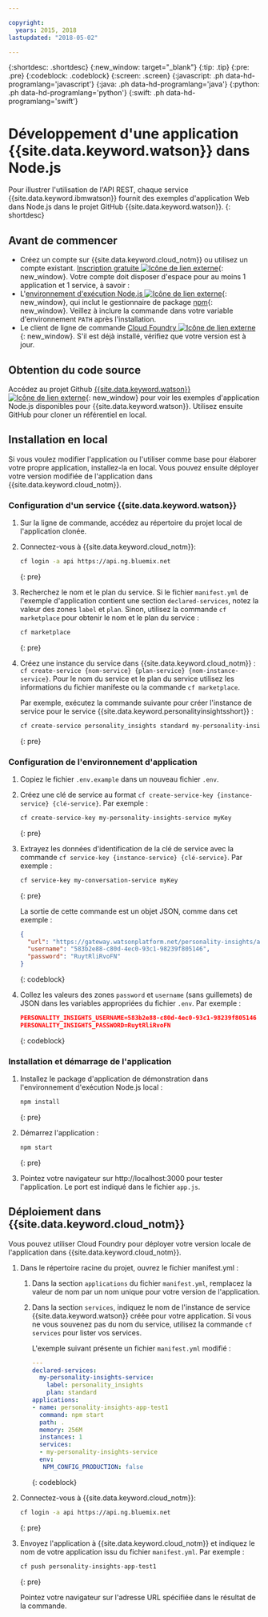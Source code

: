 ```yaml
---

copyright:
  years: 2015, 2018
lastupdated: "2018-05-02"

---
```


{:shortdesc: .shortdesc}
{:new_window: target="_blank"}
{:tip: .tip}
{:pre: .pre}
{:codeblock: .codeblock}
{:screen: .screen}
{:javascript: .ph data-hd-programlang='javascript'}
{:java: .ph data-hd-programlang='java'}
{:python: .ph data-hd-programlang='python'}
{:swift: .ph data-hd-programlang='swift'}

# Développement d'une application {{site.data.keyword.watson}} dans Node.js

Pour illustrer l'utilisation de l'API REST, chaque service {{site.data.keyword.ibmwatson}} fournit des exemples d'application Web dans Node.js dans le projet GitHub {{site.data.keyword.watson}}.
{: shortdesc}

## Avant de commencer

- Créez un compte sur {{site.data.keyword.cloud_notm}} ou utilisez un compte existant. [Inscription gratuite ![Icône de lien externe](../../icons/launch-glyph.svg "Icône de lien externe")](https://{DomainName}/registration/?target=/catalog/%3fcategory=watson){: new_window}. Votre compte doit disposer d'espace pour au moins 1 application et 1 service, à savoir :
- L'[environnement d'exécution Node.js ![Icône de lien externe](../../icons/launch-glyph.svg "Icône de lien externe")](https://nodejs.org/#download){: new_window}, qui inclut le gestionnaire de package [npm](https://www.npmjs.com/){: new_window}. Veillez à inclure la commande dans votre variable d'environnement `PATH` après l'installation.
- Le client de ligne de commande [Cloud Foundry ![Icône de lien externe](../../icons/launch-glyph.svg "Icône de lien externe")](https://github.com/cloudfoundry/cli#downloads){: new_window}. S'il est déjà installé, vérifiez que votre version est à jour.

## Obtention du code source

Accédez au projet Github [{{site.data.keyword.watson}} ![Icône de lien externe](../../icons/launch-glyph.svg "Icône de lien externe")](https://github.com/watson-developer-cloud){: new_window} pour voir les exemples d'application Node.js disponibles pour {{site.data.keyword.watson}}. Utilisez ensuite GitHub pour cloner un référentiel en local.

## Installation en local
Si vous voulez modifier l'application ou l'utiliser comme base pour élaborer votre propre application, installez-la en local. Vous pouvez ensuite déployer votre version modifiée de l'application dans {{site.data.keyword.cloud_notm}}.

### Configuration d'un service {{site.data.keyword.watson}}

1.  Sur la ligne de commande, accédez au répertoire du projet local de l'application clonée.
1.  Connectez-vous à {{site.data.keyword.cloud_notm}}:

    ```bash
    cf login -a api https://api.ng.bluemix.net
    ```
    {: pre}

1.  Recherchez le nom et le plan du service. Si le fichier `manifest.yml` de l'exemple d'application contient une section `declared-services`, notez la valeur des zones `label` et `plan`. Sinon, utilisez la commande `cf marketplace` pour obtenir le nom et le plan du service :

    ```bash
    cf marketplace
    ```
    {: pre}

1.  Créez une instance du service dans {{site.data.keyword.cloud_notm}} : `cf create-service {nom-service} {plan-service} {nom-instance-service}`. Pour le nom du service et le plan du service utilisez les informations du fichier manifeste ou la commande `cf marketplace`.

    Par exemple, exécutez la commande suivante pour créer l'instance de service pour le service {{site.data.keyword.personalityinsightsshort}} :

    ```bash
    cf create-service personality_insights standard my-personality-insights-service
    ```
    {: pre}

### Configuration de l'environnement d'application

1.  Copiez le fichier `.env.example` dans un nouveau fichier `.env`.
1.  Créez une clé de service au format `cf create-service-key {instance-service} {clé-service}`. Par exemple :

    ```bash
    cf create-service-key my-personality-insights-service myKey
    ```
    {: pre}

1.  Extrayez les données d'identification de la clé de service avec la commande `cf service-key {instance-service} {clé-service}`. Par exemple :

    ```bash
    cf service-key my-conversation-service myKey
    ```
    {: pre}

    La sortie de cette commande est un objet JSON, comme dans cet exemple :

    ```json
    {
      "url": "https://gateway.watsonplatform.net/personality-insights/api",
      "username": "583b2e88-c80d-4ec0-93c1-98239f805146",
      "password": "RuytRliRvoFN"
    }
    ```
    {: codeblock}

1.  Collez les valeurs des zones `password` et `username` (sans guillemets) de JSON dans les variables appropriées du fichier `.env`. Par exemple :

    ```json
    PERSONALITY_INSIGHTS_USERNAME=583b2e88-c80d-4ec0-93c1-98239f805146
    PERSONALITY_INSIGHTS_PASSWORD=RuytRliRvoFN
    ```
    {: codeblock}

### Installation et démarrage de l'application

1.  Installez le package d'application de démonstration dans l'environnement d'exécution Node.js local :

    ```bash
    npm install
    ```
    {: pre}

1.  Démarrez l'application :

    ```bash
    npm start
    ```
    {: pre}

1.  Pointez votre navigateur sur http://localhost:3000 pour tester l'application. Le port est indiqué dans le fichier `app.js`.

## Déploiement dans {{site.data.keyword.cloud_notm}}

Vous pouvez utiliser Cloud Foundry pour déployer votre version locale de l'application dans {{site.data.keyword.cloud_notm}}.

1.  Dans le répertoire racine du projet, ouvrez le fichier manifest.yml :
    1.  Dans la section `applications` du fichier `manifest.yml`, remplacez la valeur de nom par un nom unique pour votre version de l'application.
    1.  Dans la section `services`, indiquez le nom de l'instance de service {{site.data.keyword.watson}} créée pour votre application. Si vous ne vous souvenez pas du nom du service, utilisez la commande `cf services` pour lister vos services.

        L'exemple suivant présente un fichier `manifest.yml` modifié :

        ```yml
        ---
        declared-services:
          my-personality-insights-service:
            label: personality_insights
            plan: standard
        applications:
        - name: personality-insights-app-test1
          command: npm start
          path: .
          memory: 256M
          instances: 1
          services:
          - my-personality-insights-service
          env:
           NPM_CONFIG_PRODUCTION: false
        ```
        {: codeblock}

1.  Connectez-vous à {{site.data.keyword.cloud_notm}}:

    ```bash
    cf login -a api https://api.ng.bluemix.net
    ```
    {: pre}

1.  Envoyez l'application à {{site.data.keyword.cloud_notm}} et indiquez le nom de votre application issu du fichier `manifest.yml`. Par exemple :

    ```bash
    cf push personality-insights-app-test1
    ```
    {: pre}

    Pointez votre navigateur sur l'adresse URL spécifiée dans le résultat de la commande.
